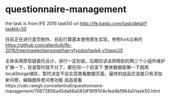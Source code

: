 # questionnaire-management
the task is from IFE 2016 task50
url http://ife.baidu.com/task/detail?taskId=50

目前正在进行首页制作，目前打算基本使用原生实现，参照fork过来的 https://github.com/allenliu6/ife-2016/tree/master/personal/harryfyodor/task4-v1/app/JS

主体采用原型链委托设计，进行一定封装，后期应该会把用到的两三个小组件维护扩展一下，目录暂时就不分了，都在同一个目录下
整体数据偷懒一下就用localStorge储存，暂时决定不会实现查看数据页面，最终的成品应该就只有添加新问卷，编辑删除老问卷功能
成品查看https://cdn.rawgit.com/allenliu6/questionnaire-management/70672856a45da68a081df16f9104cfed4bf964a1/task50.html
